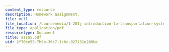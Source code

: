 ```yaml
---
content_type: resource
description: Homework assignment.
file: null
file_location: /coursemedia/1-201j-introduction-to-transportation-systems-fall-2006/2f70ce557b9b36c71c6c027131e280be_assn5.pdf
file_type: application/pdf
resourcetype: Document
title: assn5.pdf
uid: 2f70ce55-7b9b-36c7-1c6c-027131e280be
---
```

